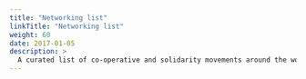 ```yaml
---
title: "Networking list"
linkTitle: "Networking list"
weight: 60
date: 2017-01-05
description: >
  A curated list of co-operative and solidarity movements around the world who share some or all of Hansalim's values.
---
```


